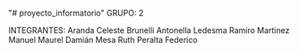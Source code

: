 "# proyecto_informatorio" 
GRUPO: 2

INTEGRANTES: 
    Aranda Celeste
    Brunelli Antonella
    Ledesma Ramiro
    Martinez Manuel 
    Maurel Damián
    Mesa Ruth
    Peralta Federico